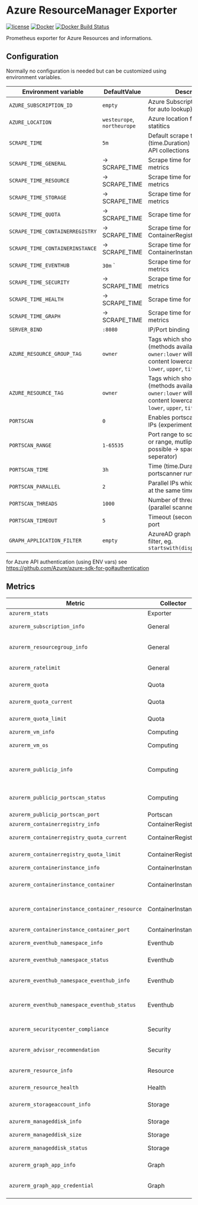 Azure ResourceManager Exporter
==============================

[![license](https://img.shields.io/github/license/webdevops/azure-resourcemanager-exporter.svg)](https://github.com/webdevops/azure-resourcemanager-exporter/blob/master/LICENSE)
[![Docker](https://img.shields.io/badge/docker-webdevops%2Fazure--resourcemanager--exporter-blue.svg?longCache=true&style=flat&logo=docker)](https://hub.docker.com/r/webdevops/azure-resourcemanager-exporter/)
[![Docker Build Status](https://img.shields.io/docker/build/webdevops/azure-resourcemanager-exporter.svg)](https://hub.docker.com/r/webdevops/azure-resourcemanager-exporter/)

Prometheus exporter for Azure Resources and informations.

Configuration
-------------

Normally no configuration is needed but can be customized using environment variables.

| Environment variable              | DefaultValue                | Description                                                       |
|-----------------------------------|-----------------------------|-------------------------------------------------------------------|
| `AZURE_SUBSCRIPTION_ID`           | `empty`                     | Azure Subscription IDs (empty for auto lookup)                    |
| `AZURE_LOCATION`                  | `westeurope`, `northeurope` | Azure location for usage statitics                                |
| `SCRAPE_TIME`                     | `5m`                        | Default scrape time (time.Duration) between Azure API collections |
| `SCRAPE_TIME_GENERAL`             | -> SCRAPE_TIME              | Scrape time for General metrics                                   |
| `SCRAPE_TIME_RESOURCE`            | -> SCRAPE_TIME              | Scrape time for Resource metrics                                  |
| `SCRAPE_TIME_STORAGE`             | -> SCRAPE_TIME              | Scrape time for Storage metrics                                   |
| `SCRAPE_TIME_QUOTA`               | -> SCRAPE_TIME              | Scrape time for Quota metrics                                     |
| `SCRAPE_TIME_CONTAINERREGISTRY`   | -> SCRAPE_TIME              | Scrape time for ContainerRegistry metrics                         |
| `SCRAPE_TIME_CONTAINERINSTANCE`   | -> SCRAPE_TIME              | Scrape time for ContainerInstance metrics                         |
| `SCRAPE_TIME_EVENTHUB`            | `30m`        `              | Scrape time for Eventhub metrics                                  |
| `SCRAPE_TIME_SECURITY`            | -> SCRAPE_TIME              | Scrape time for Security metrics                                  |
| `SCRAPE_TIME_HEALTH`              | -> SCRAPE_TIME              | Scrape time for Health metrics                                    |
| `SCRAPE_TIME_GRAPH`               | -> SCRAPE_TIME              | Scrape time for AzurAD Graph metrics                              |
| `SERVER_BIND`                     | `:8080`                     | IP/Port binding                                                   |
| `AZURE_RESOURCE_GROUP_TAG`        | `owner`                     | Tags which should be included (methods available eg. `owner:lower` will transform content lowercase, methods: `lower`, `upper`, `title`)  |
| `AZURE_RESOURCE_TAG`              | `owner`                     | Tags which should be included (methods available eg. `owner:lower` will transform content lowercase, methods: `lower`, `upper`, `title`)  |
| `PORTSCAN`                        | `0`                         | Enables portscanner for public IPs (experimental)                 |
| `PORTSCAN_RANGE`                  | `1-65535`                   | Port range to scan (single port or range, mutliple ranges possible -> space as seperator)  |
| `PORTSCAN_TIME`                   | `3h`                        | Time (time.Duration) between portscanner runs                     |
| `PORTSCAN_PARALLEL`               | `2`                         | Parallel IPs which are scanned at the same time                   |
| `PORTSCAN_THREADS`                | `1000`                      | Number of threads per IP (parallel scanned ports)                 |
| `PORTSCAN_TIMEOUT`                | `5`                         | Timeout (seconds) for each port                                   |
| `GRAPH_APPLICATION_FILTER`        | `empty`                     | AzureAD graph application filter, eg. `startswith(displayName,'foo')` |

for Azure API authentication (using ENV vars) see https://github.com/Azure/azure-sdk-for-go#authentication

Metrics
-------

| Metric                                         | Collector         | Description                                                                           |
|------------------------------------------------|-------------------|---------------------------------------------------------------------------------------|
| `azurerm_stats`                                | Exporter          | General exporter stats                                                                |
| `azurerm_subscription_info`                    | General           | Azure Subscription details (ID, name, ...)                                            |
| `azurerm_resourcegroup_info`                   | General           | Azure ResourceGroup details (subscriptionID, name, various tags ...)                  |
| `azurerm_ratelimit`                            | General           | Azure API ratelimit (left calls)                                                      |
| `azurerm_quota`                                | Quota             | Azure RM quota details (readable name, scope, ...)                                    |
| `azurerm_quota_current`                        | Quota             | Azure RM quota current (current value)                                                |
| `azurerm_quota_limit`                          | Quota             | Azure RM quota limit (maximum limited value)                                          |
| `azurerm_vm_info`                              | Computing         | Azure VM informations                                                                 |
| `azurerm_vm_os`                                | Computing         | Azure VM base image informations                                                      |
| `azurerm_publicip_info`                        | Computing         | Azure Public IPs details (subscriptionID, resourceGroup, ipAdress, ipVersion, ...)    |
| `azurerm_publicip_portscan_status`             | Computing         | Status of scanned ports (finished scan, elapsed time, updated timestamp)              |
| `azurerm_publicip_portscan_port`               | Portscan          | List of opend ports per IP                                                            |
| `azurerm_containerregistry_info`               | ContainerRegistry | List of Container registries                                                          |
| `azurerm_containerregistry_quota_current`      | ContainerRegistry | Quota usage of Container registries                                                   |
| `azurerm_containerregistry_quota_limit`        | ContainerRegistry | Quota limit of Container registries                                                   |
| `azurerm_containerinstance_info`               | ContainerInstance | List of Container instances                                                           |
| `azurerm_containerinstance_container`          | ContainerInstance | List of containers of container instances (container groups)                          |
| `azurerm_containerinstance_container_resource` | ContainerInstance | Container resource (request / limit) per container                                    |
| `azurerm_containerinstance_container_port`     | ContainerInstance | Container ports per container                                                         |
| `azurerm_eventhub_namespace_info`              | Eventhub          | Eventhub namespace info                                                               |
| `azurerm_eventhub_namespace_status`            | Eventhub          | Eventhub namespace status (maximumThroughputUnits)                                    |
| `azurerm_eventhub_namespace_eventhub_info`     | Eventhub          | Eventhub namespace eventhub info                                                      |
| `azurerm_eventhub_namespace_eventhub_status`   | Eventhub          | Eventhub namespace eventhub status (partitionCount, messageRetentionInDays)           |
| `azurerm_securitycenter_compliance`            | Security          | Azure SecurityCenter compliance status                                                |
| `azurerm_advisor_recommendation`               | Security          | Azure Adisor recommendations (eg. security findings)                                  |
| `azurerm_resource_info`                        | Resource          | Azure Resource informations                                                           |
| `azurerm_resource_health`                      | Health            | Azure Resource health informations                                                    |
| `azurerm_storageaccount_info`                  | Storage           | Azure StorageAccount informations                                                     |
| `azurerm_manageddisk_info`                     | Storage           | Azure ManagedDisk informations                                                        |
| `azurerm_manageddisk_size`                     | Storage           | Azure ManagedDisk size                                                                |
| `azurerm_manageddisk_status`                   | Storage           | Azure ManagedDisk stats informations                                                  |
| `azurerm_graph_app_info`                       | Graph             | AzureAD graph application informations                                                |
| `azurerm_graph_app_credential`                 | Graph             | AzureAD graph application credentials (create,expiry) informations                    |
